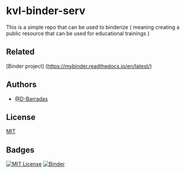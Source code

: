 # kvl-binder-serv
  This is a simple repo that can be used to binderize ( meaning creating a public resource that can be used for educational trainings )  
## Related

[Binder project] (https://mybinder.readthedocs.io/en/latest/)
## Authors

- [@D-Barradas](https://www.github.com/D-Barradas)


## License

[MIT](https://choosealicense.com/licenses/mit/)


## Badges


[![MIT License](https://img.shields.io/badge/License-MIT-green.svg)](https://choosealicense.com/licenses/mit/) [![Binder](https://binder.kaust.edu.sa/badge_logo.svg)](https://binder.kaust.edu.sa/v2/gh/https%3A%2F%2Fjbinder.kaust.edu.sa%2Fuser%2Fkaust-vislab-kvl-binder-serv-48uqvcgj%2Flab/HEAD)